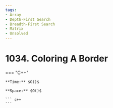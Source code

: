 ```yaml
---
tags:
- Array
- Depth-First Search
- Breadth-First Search
- Matrix
- Unsolved
---
```



# 1034. Coloring A Border

=== "C++"

    **Time:** $O()$

    **Space:** $O()$

    ``` c++
    ```